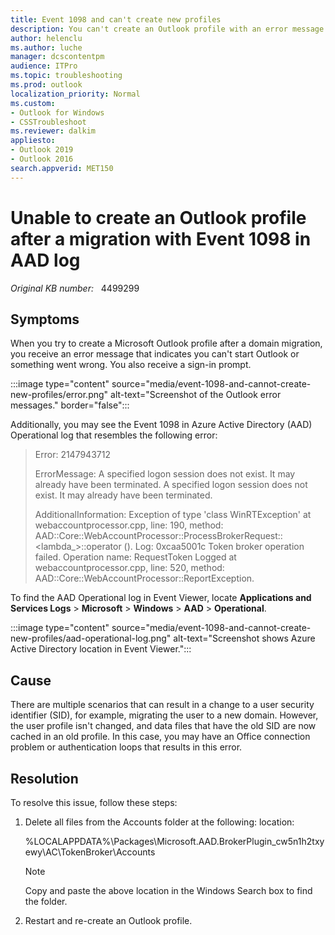 ```yaml
---
title: Event 1098 and can't create new profiles
description: You can't create an Outlook profile with an error message saying you can't start Outlook or something went wrong.
author: helenclu
ms.author: luche
manager: dcscontentpm
audience: ITPro
ms.topic: troubleshooting
ms.prod: outlook
localization_priority: Normal
ms.custom: 
- Outlook for Windows
- CSSTroubleshoot
ms.reviewer: dalkim
appliesto:
- Outlook 2019
- Outlook 2016
search.appverid: MET150
---
```

# Unable to create an Outlook profile after a migration with Event 1098 in AAD log

_Original KB number:_ &nbsp; 4499299

## Symptoms

When you try to create a Microsoft Outlook profile after a domain migration, you receive an error message that indicates you can't start Outlook or something went wrong. You also receive a sign-in prompt.

:::image type="content" source="media/event-1098-and-cannot-create-new-profiles/error.png" alt-text="Screenshot of the Outlook error messages." border="false":::

Additionally, you may see the Event 1098 in Azure Active Directory (AAD) Operational log that resembles the following error:

> Error: 2147943712
>
> ErrorMessage: A specified logon session does not exist. It may already have been terminated. A specified logon session does not exist. It may already have been terminated.
>
> AdditionalInformation: Exception of type 'class WinRTException' at webaccountprocessor.cpp, line: 190, method:  
> AAD::Core::WebAccountProcessor::ProcessBrokerRequest::<lambda_>::operator (). Log: 0xcaa5001c Token broker operation failed. Operation name: RequestToken Logged at webaccountprocessor.cpp, line: 520, method: AAD::Core::WebAccountProcessor::ReportException.

To find the AAD Operational log in Event Viewer, locate **Applications and Services Logs** > **Microsoft** > **Windows** > **AAD** > **Operational**.

:::image type="content" source="media/event-1098-and-cannot-create-new-profiles/aad-operational-log.png" alt-text="Screenshot shows Azure Active Directory location in Event Viewer.":::

## Cause

There are multiple scenarios that can result in a change to a user security identifier (SID), for example, migrating the user to a new domain. However, the user profile isn't changed, and data files that have the old SID are now cached in an old profile. In this case, you may have an Office connection problem or authentication loops that results in this error.

## Resolution

To resolve this issue, follow these steps:

1. Delete all files from the Accounts folder at the following: location:

   %LOCALAPPDATA%\Packages\Microsoft.AAD.BrokerPlugin_cw5n1h2txyewy\AC\TokenBroker\Accounts

   > [!NOTE]
   > Copy and paste the above location in the Windows Search box to find the folder.

2. Restart and re-create an Outlook profile.  
